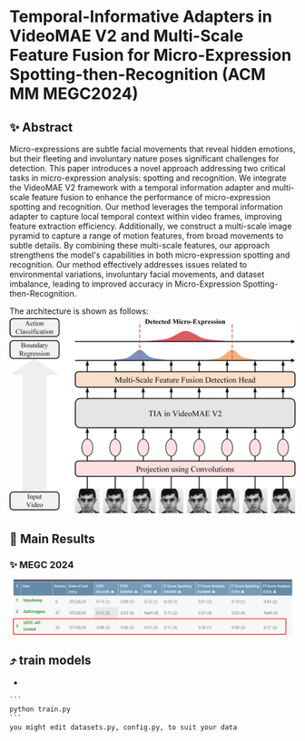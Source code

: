 # Temporal-Informative Adapters in VideoMAE V2 and Multi-Scale Feature Fusion  for Micro-Expression Spotting-then-Recognition (ACM MM MEGC2024)


## ✨ Abstract

Micro-expressions are subtle facial movements that reveal hidden emotions, but their fleeting and involuntary nature poses significant challenges for detection. This paper introduces a novel approach addressing two critical tasks in micro-expression analysis: spotting and recognition. We integrate the VideoMAE V2 framework with a temporal information adapter and multi-scale feature fusion to enhance the performance of micro-expression spotting and recognition. Our method leverages the temporal information adapter to capture local temporal context within video frames, improving feature extraction efficiency. Additionally, we construct a multi-scale image pyramid to capture a range of motion features, from broad movements to subtle details. By combining these multi-scale features, our approach strengthens the model's capabilities in both micro-expression spotting and recognition. Our method effectively addresses issues related to environmental variations, involuntary facial movements, and dataset imbalance, leading to improved accuracy in Micro-Expression Spotting-then-Recognition. 

The architecture is shown as follows:
![frame](https://github.com/zgp123-wq/MEGC2024-STR/blob/main/figs/model.jpg)

## 🚀 Main Results

### ✨ MEGC 2024

![Leaderboard result](https://github.com/zgp123-wq/MEGC2024-STR/blob/main/figs/1722926399692.png)

## ⤴️ train models

- 

    ```
    python train.py
    ```
    you might edit datasets.py, config.py, to suit your data
  
